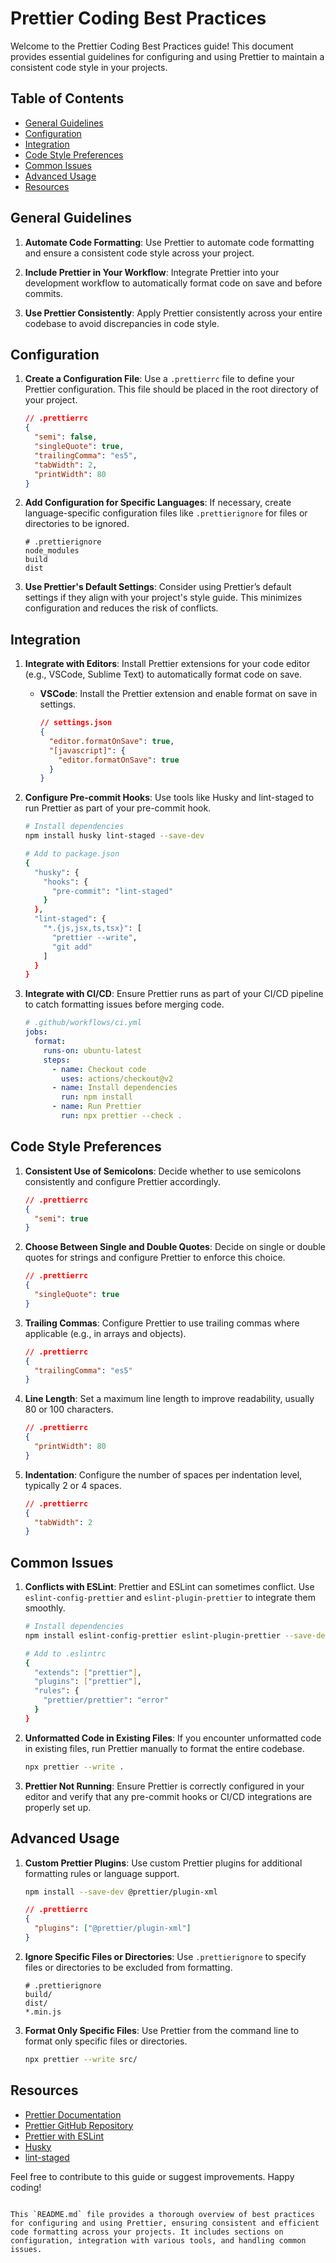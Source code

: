 # Prettier Coding Best Practices

Welcome to the Prettier Coding Best Practices guide! This document provides essential guidelines for configuring and using Prettier to maintain a consistent code style in your projects.

## Table of Contents

- [General Guidelines](#general-guidelines)
- [Configuration](#configuration)
- [Integration](#integration)
- [Code Style Preferences](#code-style-preferences)
- [Common Issues](#common-issues)
- [Advanced Usage](#advanced-usage)
- [Resources](#resources)

## General Guidelines

1. **Automate Code Formatting**: Use Prettier to automate code formatting and ensure a consistent code style across your project.

2. **Include Prettier in Your Workflow**: Integrate Prettier into your development workflow to automatically format code on save and before commits.

3. **Use Prettier Consistently**: Apply Prettier consistently across your entire codebase to avoid discrepancies in code style.

## Configuration

1. **Create a Configuration File**: Use a `.prettierrc` file to define your Prettier configuration. This file should be placed in the root directory of your project.

   ```json
   // .prettierrc
   {
     "semi": false,
     "singleQuote": true,
     "trailingComma": "es5",
     "tabWidth": 2,
     "printWidth": 80
   }
   ```

2. **Add Configuration for Specific Languages**: If necessary, create language-specific configuration files like `.prettierignore` for files or directories to be ignored.

   ```plaintext
   # .prettierignore
   node_modules
   build
   dist
   ```

3. **Use Prettier's Default Settings**: Consider using Prettier’s default settings if they align with your project's style guide. This minimizes configuration and reduces the risk of conflicts.

## Integration

1. **Integrate with Editors**: Install Prettier extensions for your code editor (e.g., VSCode, Sublime Text) to automatically format code on save.

    - **VSCode**: Install the Prettier extension and enable format on save in settings.
      ```json
      // settings.json
      {
        "editor.formatOnSave": true,
        "[javascript]": {
          "editor.formatOnSave": true
        }
      }
      ```

2. **Configure Pre-commit Hooks**: Use tools like Husky and lint-staged to run Prettier as part of your pre-commit hook.

   ```bash
   # Install dependencies
   npm install husky lint-staged --save-dev

   # Add to package.json
   {
     "husky": {
       "hooks": {
         "pre-commit": "lint-staged"
       }
     },
     "lint-staged": {
       "*.{js,jsx,ts,tsx}": [
         "prettier --write",
         "git add"
       ]
     }
   }
   ```

3. **Integrate with CI/CD**: Ensure Prettier runs as part of your CI/CD pipeline to catch formatting issues before merging code.

   ```yaml
   # .github/workflows/ci.yml
   jobs:
     format:
       runs-on: ubuntu-latest
       steps:
         - name: Checkout code
           uses: actions/checkout@v2
         - name: Install dependencies
           run: npm install
         - name: Run Prettier
           run: npx prettier --check .
   ```

## Code Style Preferences

1. **Consistent Use of Semicolons**: Decide whether to use semicolons consistently and configure Prettier accordingly.

   ```json
   // .prettierrc
   {
     "semi": true
   }
   ```

2. **Choose Between Single and Double Quotes**: Decide on single or double quotes for strings and configure Prettier to enforce this choice.

   ```json
   // .prettierrc
   {
     "singleQuote": true
   }
   ```

3. **Trailing Commas**: Configure Prettier to use trailing commas where applicable (e.g., in arrays and objects).

   ```json
   // .prettierrc
   {
     "trailingComma": "es5"
   }
   ```

4. **Line Length**: Set a maximum line length to improve readability, usually 80 or 100 characters.

   ```json
   // .prettierrc
   {
     "printWidth": 80
   }
   ```

5. **Indentation**: Configure the number of spaces per indentation level, typically 2 or 4 spaces.

   ```json
   // .prettierrc
   {
     "tabWidth": 2
   }
   ```

## Common Issues

1. **Conflicts with ESLint**: Prettier and ESLint can sometimes conflict. Use `eslint-config-prettier` and `eslint-plugin-prettier` to integrate them smoothly.

   ```bash
   # Install dependencies
   npm install eslint-config-prettier eslint-plugin-prettier --save-dev

   # Add to .eslintrc
   {
     "extends": ["prettier"],
     "plugins": ["prettier"],
     "rules": {
       "prettier/prettier": "error"
     }
   }
   ```

2. **Unformatted Code in Existing Files**: If you encounter unformatted code in existing files, run Prettier manually to format the entire codebase.

   ```bash
   npx prettier --write .
   ```

3. **Prettier Not Running**: Ensure Prettier is correctly configured in your editor and verify that any pre-commit hooks or CI/CD integrations are properly set up.

## Advanced Usage

1. **Custom Prettier Plugins**: Use custom Prettier plugins for additional formatting rules or language support.

   ```bash
   npm install --save-dev @prettier/plugin-xml
   ```

   ```json
   // .prettierrc
   {
     "plugins": ["@prettier/plugin-xml"]
   }
   ```

2. **Ignore Specific Files or Directories**: Use `.prettierignore` to specify files or directories to be excluded from formatting.

   ```plaintext
   # .prettierignore
   build/
   dist/
   *.min.js
   ```

3. **Format Only Specific Files**: Use Prettier from the command line to format only specific files or directories.

   ```bash
   npx prettier --write src/
   ```

## Resources

- [Prettier Documentation](https://prettier.io/docs/en/)
- [Prettier GitHub Repository](https://github.com/prettier/prettier)
- [Prettier with ESLint](https://prettier.io/docs/en/integrating-with-linters.html)
- [Husky](https://typicode.github.io/husky/)
- [lint-staged](https://github.com/okonet/lint-staged)

Feel free to contribute to this guide or suggest improvements. Happy coding!
```

This `README.md` file provides a thorough overview of best practices for configuring and using Prettier, ensuring consistent and efficient code formatting across your projects. It includes sections on configuration, integration with various tools, and handling common issues.